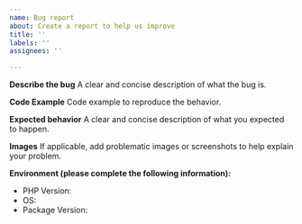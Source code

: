 ```yaml
---
name: Bug report
about: Create a report to help us improve
title: ''
labels: ''
assignees: ''

---
```


**Describe the bug**
A clear and concise description of what the bug is.

**Code Example**
Code example to reproduce the behavior.

**Expected behavior**
A clear and concise description of what you expected to happen.

**Images**
If applicable, add problematic images or screenshots to help explain your problem.

**Environment (please complete the following information):**
 - PHP Version:
 - OS:
 - Package Version:
